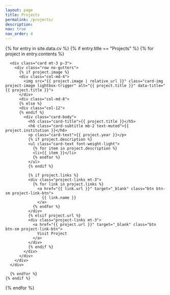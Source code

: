 ```yaml
---
layout: page
title: Projects
permalink: /projects/
description:
nav: true
nav_order: 4
---
```


<!-- Lightbox Modal -->
<div id="lightbox-modal" class="lightbox-modal">
  <span class="lightbox-close">&times;</span>
  <img class="lightbox-content" id="lightbox-img">
  <div id="lightbox-caption"></div>
</div>

<div class="projects-direct">

  {% for entry in site.data.cv %}
    {% if entry.title == "Projects" %}
      {% for project in entry.contents %}
      
      <div class="card mt-3 p-3">
        <div class="row no-gutters">
          {% if project.image %}
          <div class="col-md-4">
            <img src="{{ project.image | relative_url }}" class="card-img project-image lightbox-trigger" alt="{{ project.title }}" data-title="{{ project.title }}">
          </div>
          <div class="col-md-8">
          {% else %}
          <div class="col-12">
          {% endif %}
            <div class="card-body">
              <h5 class="card-title">{{ project.title }}</h5>
              <h6 class="card-subtitle mb-2 text-muted">{{ project.institution }}</h6>
              <p class="card-text">{{ project.year }}</p>
              {% if project.description %}
              <ul class="card-text font-weight-light">
                {% for item in project.description %}
                <li>{{ item }}</li>
                {% endfor %}
              </ul>
              {% endif %}
              
              {% if project.links %}
              <div class="project-links mt-3">
                {% for link in project.links %}
                  <a href="{{ link.url }}" target="_blank" class="btn btn-sm project-link-btn">
                    {{ link.name }}
                  </a>
                {% endfor %}
              </div>
              {% elsif project.url %}
              <div class="project-links mt-3">
                <a href="{{ project.url }}" target="_blank" class="btn btn-sm project-link-btn">
                  Visit Project
                </a>
              </div>
              {% endif %}
            </div>
          </div>
        </div>
      </div>
      
      {% endfor %}
    {% endif %}
  {% endfor %}

</div>

<style>
  .card {
    background-color: var(--global-card-bg-color);
    border-color: var(--global-card-border-color);
    overflow: hidden;
  }
  .card-title, .card-text, .card li {
    color: var(--global-text-color);
  }
  .card-subtitle {
    color: var(--global-text-color-light);
  }
  .project-link-btn {
    background-color: var(--global-theme-color);
    color: white;
    margin-right: 0.5rem;
    margin-bottom: 0.5rem;
    transition: all 0.3s ease;
  }
  .project-link-btn:hover {
    background-color: var(--global-hover-color);
    color: white;
    transform: translateY(-2px);
    box-shadow: 0 2px 5px rgba(0,0,0,0.2);
  }
  .project-image {
    width: 100%;
    height: auto;
    object-fit: contain;
    border-radius: 4px;
    max-height: 250px;
    display: block;
    margin: 0 auto;
    cursor: pointer; /* Add pointer cursor to indicate clickable */
  }
  @media (max-width: 767.98px) {
    .project-image {
      max-height: 200px;
      margin-bottom: 1rem;
    }
  }
  
  /* Lightbox styles */
  .lightbox-modal {
    display: none;
    position: fixed;
    z-index: 9999;
    padding-top: 50px;
    left: 0;
    top: 0;
    width: 100%;
    height: 100%;
    overflow: auto;
    background-color: rgba(0, 0, 0, 0.9);
  }
  
  .lightbox-content {
    margin: auto;
    display: block;
    max-width: 90%;
    max-height: 80vh;
  }
  
  #lightbox-caption {
    margin: auto;
    display: block;
    width: 80%;
    max-width: 700px;
    text-align: center;
    color: white;
    padding: 10px 0;
    height: 50px;
    font-weight: bold;
  }
  
  .lightbox-close {
    position: absolute;
    top: 15px;
    right: 35px;
    color: #f1f1f1;
    font-size: 40px;
    font-weight: bold;
    transition: 0.3s;
    cursor: pointer;
  }
  
  .lightbox-close:hover,
  .lightbox-close:focus {
    color: #bbb;
    text-decoration: none;
    cursor: pointer;
  }
</style>

<script>
  // Wait for the DOM content to load
  document.addEventListener('DOMContentLoaded', function() {
    var modal = document.getElementById('lightbox-modal');
    var modalImg = document.getElementById('lightbox-img');
    var captionText = document.getElementById('lightbox-caption');
    var closeBtn = document.getElementsByClassName('lightbox-close')[0];
    
    // Add click handlers to all project images
    var images = document.querySelectorAll('.lightbox-trigger');
    images.forEach(function(img) {
      img.onclick = function() {
        modal.style.display = 'block';
        modalImg.src = this.src;
        captionText.innerHTML = this.getAttribute('data-title');
      }
    });
    
    // Close the modal when clicking the × button
    closeBtn.onclick = function() {
      modal.style.display = 'none';
    }
    
    // Close the modal when clicking outside the image
    modal.onclick = function(event) {
      if (event.target === modal) {
        modal.style.display = 'none';
      }
    }
    
    // Close the modal on Escape key press
    document.addEventListener('keydown', function(event) {
      if (event.key === 'Escape' && modal.style.display === 'block') {
        modal.style.display = 'none';
      }
    });
  });
</script>
